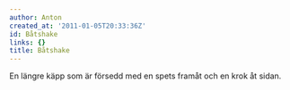 ```yaml
---
author: Anton
created_at: '2011-01-05T20:33:36Z'
id: Båtshake
links: {}
title: Båtshake
---
```


En längre käpp som är försedd med en spets framåt och en krok åt sidan.
